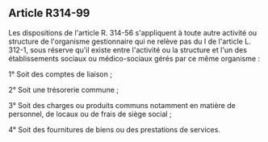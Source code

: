 ## Article R314-99

Les dispositions de l'article R. 314-56 s'appliquent à toute autre activité ou structure de l'organisme
gestionnaire qui ne relève pas du I de l'article L. 312-1, sous réserve qu'il existe entre l'activité ou la structure
et l'un des établissements sociaux ou médico-sociaux gérés par ce même organisme :

1° Soit des comptes de liaison ;

2° Soit une trésorerie commune ;

3° Soit des charges ou produits communs notamment en matière de personnel, de locaux ou de frais de siège
social ;

4° Soit des fournitures de biens ou des prestations de services.

